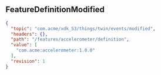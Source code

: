 ## FeatureDefinitionModified

```json
{
  "topic": "com.acme/xdk_53/things/twin/events/modified",
  "headers": {},
  "path": "/features/accelerometer/definition",
  "value": [
    "com.acme:accelerometer:1.0.0"
  ],
  "revision": 1
}
```
